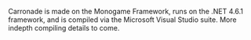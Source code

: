 Carronade is made on the Monogame Framework, runs on the .NET 4.6.1 framework, and is compiled via the Microsoft Visual Studio suite. More indepth compiling details to come.
